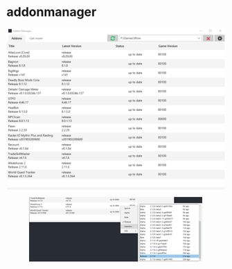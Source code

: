 # addonmanager
![Alt text](/readme/img1.png?raw=true "Optional Title")
<div align="center">
    <img src="/readme/img2.png" width="400px"</img> 
</div>
